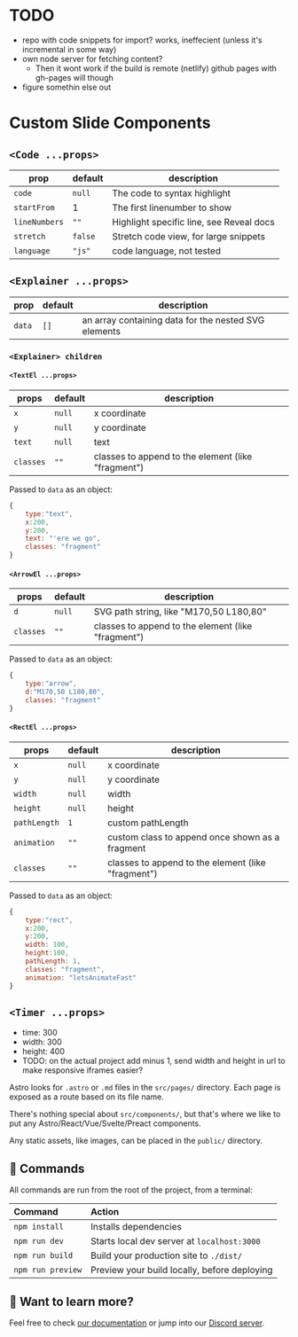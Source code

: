 # TODO

- repo with code snippets for import? works, ineffecient (unless it's incremental in some way)
- own node server for fetching content?
  - Then it wont work if the build is remote (netlify) github pages with gh-pages will though
- figure somethin else out

# Custom Slide Components

## `<Code ...props>`

| prop          | default | description                              |
| ------------- | ------- | ---------------------------------------- |
| `code`        | `null`  | The code to syntax highlight             |
| `startFrom`   | 1       | The first linenumber to show             |
| `lineNumbers` | `""`    | Highlight specific line, see Reveal docs |
| `stretch`     | `false` | Stretch code view, for large snippets    |
| `language`    | `"js"`  | code language, not tested                |

## `<Explainer ...props>`

| prop   | default | description                                          |
| ------ | ------- | ---------------------------------------------------- |
| `data` | `[]`    | an array containing data for the nested SVG elements |

### `<Explainer> children`

#### `<TextEl ...props>`

| props     | default | description                                        |
| --------- | ------- | -------------------------------------------------- |
| `x`       | `null`  | x coordinate                                       |
| `y`       | `null`  | y coordinate                                       |
| `text`    | `null`  | text                                               |
| `classes` | `""`    | classes to append to the element (like "fragment") |

Passed to `data` as an object:

```js
{
    type:"text",
    x:200,
    y:200,
    text: "'ere we go",
    classes: "fragment"
}
```

#### `<ArrowEl ...props>`

| props     | default | description                                        |
| --------- | ------- | -------------------------------------------------- |
| `d`       | `null`  | SVG path string, like "M170,50 L180,80"            |
| `classes` | `""`    | classes to append to the element (like "fragment") |

Passed to `data` as an object:

```js
{
    type:"arrow",
    d:"M170,50 L180,80",
    classes: "fragment"
}
```

#### `<RectEl ...props>`

| props        | default | description                                        |
| ------------ | ------- | -------------------------------------------------- |
| `x`          | `null`  | x coordinate                                       |
| `y`          | `null`  | y coordinate                                       |
| `width`      | `null`  | width                                              |
| `height`     | `null`  | height                                             |
| `pathLength` | `1`     | custom pathLength                                  |
| `animation`  | `""`    | custom class to append once shown as a fragment    |
| `classes`    | `""`    | classes to append to the element (like "fragment") |

Passed to `data` as an object:

```js
{
    type:"rect",
    x:200,
    y:200,
    width: 100,
    height:100,
    pathLength: 1,
    classes: "fragment",
    animation: "letsAnimateFast"
}
```

## `<Timer ...props>`

- time: 300
- width: 300
- height: 400
- TODO: on the actual project add minus 1, send width and height in url to make responsive iframes easier?

Astro looks for `.astro` or `.md` files in the `src/pages/` directory. Each page is exposed as a route based on its file name.

There's nothing special about `src/components/`, but that's where we like to put any Astro/React/Vue/Svelte/Preact components.

Any static assets, like images, can be placed in the `public/` directory.

## 🧞 Commands

All commands are run from the root of the project, from a terminal:

| Command           | Action                                       |
| :---------------- | :------------------------------------------- |
| `npm install`     | Installs dependencies                        |
| `npm run dev`     | Starts local dev server at `localhost:3000`  |
| `npm run build`   | Build your production site to `./dist/`      |
| `npm run preview` | Preview your build locally, before deploying |

## 👀 Want to learn more?

Feel free to check [our documentation](https://github.com/withastro/astro) or jump into our [Discord server](https://astro.build/chat).
